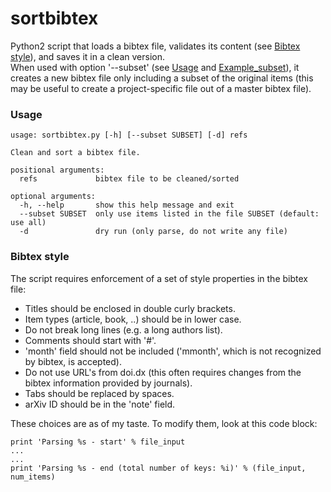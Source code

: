 # sortbibtex
Python2 script that loads a bibtex file, validates its content (see [Bibtex style](#bibtex-style)), and saves it in a clean version.  
When used with option '--subset' (see [Usage](#usage) and [Example_subset](Example_subset)), it creates a new bibtex file only including a subset of the original items (this may be useful to create a project-specific file out of a master bibtex file).

### Usage

    usage: sortbibtex.py [-h] [--subset SUBSET] [-d] refs

    Clean and sort a bibtex file.

    positional arguments:
      refs             bibtex file to be cleaned/sorted

    optional arguments:
      -h, --help       show this help message and exit
      --subset SUBSET  only use items listed in the file SUBSET (default: use all)
      -d               dry run (only parse, do not write any file)

### Bibtex style
The script requires enforcement of a set of style properties in the bibtex file:
 - Titles should be enclosed in double curly brackets.
 - Item types (article, book, ..) should be in lower case.
 - Do not break long lines (e.g. a long authors list).
 - Comments should start with '#'.
 - 'month' field should not be included ('mmonth', which is not recognized by bibtex, is accepted).
 - Do not use URL's from doi.dx (this often requires changes from the bibtex information provided by journals).
 - Tabs should be replaced by spaces.
 - arXiv ID should be in the 'note' field.

These choices are as of my taste. To modify them, look at this code block:

    print 'Parsing %s - start' % file_input
    ...
    ...
    print 'Parsing %s - end (total number of keys: %i)' % (file_input, num_items)


